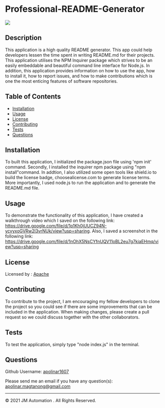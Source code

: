 # Professional-README-Generator

  ![](https://img.shields.io/badge/license-Apache-blue)

  ## Description 
  
  This application is a high quality README generator. This app could help developers lessen the time spent in writing README.md for their projects. This application utilises the NPM Inquirer package which strives to be an easily embeddable and beautiful command line interface for Node.js. In addition, this application provides information on how to use the app, how to install it, how to report issues, and how to make contributions which is one the most enticing features of software repositories.
  
  
  ## Table of Contents
  
  * [Installation](#installation)
  * [Usage](#usage)
  * [License](#license)
  * [Contributing](#contributing)
  * [Tests](#tests)
  * [Questions](#questions)
  
  
  ## Installation
  
  To built this application, I initialized the package.json file using 'npm init' command. Secondly, I installed the inquirer npm package using "npm install"command. In addtion, I also utilized some open tools like shield.io to build the license badge, choosealicense.com to generate license terms. More importantly, I used node.js to run the application and to generate the README.md file. 
  
  
  ## Usage 
  
  To demonstrate the functionality of this application, I have created a walkthrough video which I saved on the following link: https://drive.google.com/file/d/1p1Kh0jUUCZ94N-ycvyxoGVRw2l3vrNUk/view?usp=sharing. Also, I saved a screenshot in the following link: https://drive.google.com/file/d/1nOhX5NsCYfnUQV11oBL2eu7g7kiaEHmq/view?usp=sharing 
  
  
  ## License
  
  Licensed by : [Apache](./utils/license-Apache)
  
  
  ## Contributing
  
  To contribute to the project, I am encouraging my fellow developers to clone the project so you could see if there are some improvements that can be included in the application. When making changes, please create a pull request so we could discuss together with the other collaborators.
  
  ## Tests
  
  To test the application, simply type "node index.js" in the terminal.


  ## Questions
  
  Github Username: 
  [apolinar1607](https://github.com/apolinar1607)

  Please send me an email if you have any question(s): 
  apolinar.magtanong@gmail.com
  
  


  ---
  © 2021 JM Automation . All Rights Reserved.

